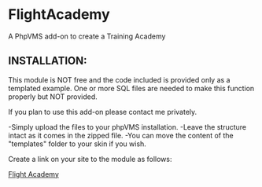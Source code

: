 # FlightAcademy
A PhpVMS add-on to create a Training Academy

INSTALLATION:
-------------

This module is NOT free and the code included is provided only as a templated example.
One or more SQL files are needed to make this function properly but NOT provided.

If you plan to use this add-on please contact me privately.

-Simply upload the files to your phpVMS installation.
-Leave the structure intact as it comes in the zipped file.
-You can move the content of the "templates" folder to your skin if you wish.

Create a link on your site to the module as follows:

<a href="<?php echo url('/FlightAcademy') ?>">Flight Academy</a>
